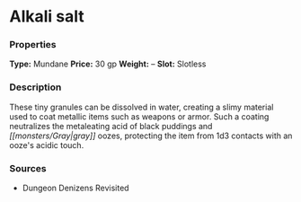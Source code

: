﻿---
Title: "Alkali salt"
Type: "Mundane"
Price: "30 gp"
Weight: "–"
Slot: "Slotless"
Description: |
  "These tiny granules can be dissolved in water, creating a slimy material used to coat metallic items such as weapons or armor. Such a coating neutralizes the metaleating acid of black puddings and gray oozes, protecting the item from 1d3 contacts with an ooze's acidic touch."
Sources: "['Dungeon Denizens Revisited']"
---

# Alkali salt

### Properties

**Type:** Mundane **Price:** 30 gp **Weight:** – **Slot:** Slotless

### Description

These tiny granules can be dissolved in water, creating a slimy material used to coat metallic items such as weapons or armor. Such a coating neutralizes the metaleating acid of black puddings and _[[monsters/Gray|gray]]_ oozes, protecting the item from 1d3 contacts with an ooze's acidic touch.

### Sources

* Dungeon Denizens Revisited